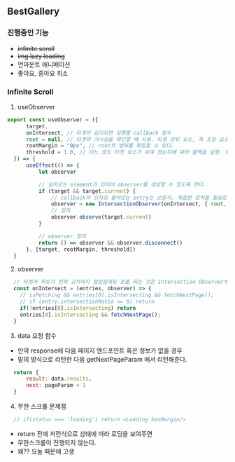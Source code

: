 ## BestGallery

### 진행중인 기능 
- ~~infinite scroll~~
- ~~img lazy loading~~
- 언마운트 애니메이션
- 좋아요, 종아요 취소


### Infinite Scroll
1. useObserver
```js
export const useObserver = ({
      target,
      onIntersect, // 타겟이 감지되면 실행할 callback 함수
      root = null, // 타겟의 가시성을 확인할 때 사용. 타겟 상위 요소, 즉 조상 요소. 설정하지 않거나 root 값을 null 로 주었을 때 기본 값으로 브라우저 뷰포트가 설정.
      rootMargin = "0px", // root의 범위를 확장할 수 있다.
      threshold = 1.0, // 어느 정도 타겟 요소가 보여 졌는지에 따라 콜백을 실행. 1.0 = 타겟이 100%다 보여 졌을때. 0.5 = 타겟이 반절 보여 졌을때
  }) => {
      useEffect(() => {
          let observer

          // 넘어오는 element가 있어야 observer를 생성할 수 있도록 한다.
          if (target && target.current) {
              // callback의 인자로 들어오는 entry는 순환자. 복잡한 로직을 필요로 할때가 많다. 
              observer = new IntersectionObserver(onIntersect, { root, rootMargin, threshold })
              // 감지
              observer.observe(target.current)
          }

          // observer 정리 
          return () => observer && observer.disconnect()
      }, [target, rootMargin, threshold])
  }
```
2. observer
```js
  // 타겟과 루트가 전혀 교차하지 않았음에도 호출 되는 것은 Intersection Observer의 기본동작. 이를 예외처리 하기 위해서 intersectionRatio를 사용하거나 아래의 방법 사용.
  const onIntersect = (entries, observer) => {
    // isFetching && entries[0].isIntersecting && fetchNextPage();
    // if (entry.intersectionRatio <= 0) return
    if(!entries[0].isIntersecting) return
    entries[0].isIntersecting && fetchNextPage();
  }
```
3. data 요청 함수
- 만약 response에 다음 페이지 엔드포인트 혹은 정보가 없을 경우
- 밑의 방식으로 리턴한 다음 getNextPageParam 에서 리턴해준다.
```js
  return {
      result: data.results,
      next: pageParam + 1
  }
```

4. 무한 스크롤 문제점
```js
  // if(status === 'loading') return <Loading hasMargin/>
```
- return 전에 저런식으로 상태에 따라 로딩을 보여주면 
- 무한스크롤이 진행되지 않는다.
- 왜?? 요놈 때문에 고생